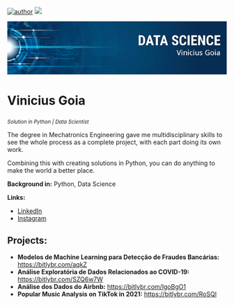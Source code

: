 [![author](https://img.shields.io/badge/author-viniciusgoia-red.svg)](https://br.linkedin.com/in/vinicius-goia-75a403234) [![](https://img.shields.io/badge/python-blue.svg)](https://www.python.org/)

<p align="center">
  <img src="banner2.png" >
</p>

# Vinicius Goia
<sub>*Solution in Python | Data Scientist*</sub>

The degree in Mechatronics Engineering gave me multidisciplinary skills to see the whole process as a complete project, with each part doing its own work.

Combining this with creating solutions in Python, you can do anything to make the world a better place.


**Background in:** Python, Data Science

**Links:**
* [LinkedIn](https://br.linkedin.com/in/vinicius-goia-75a403234)
* [Instagram](https://www.instagram.com/viniciusgoia/)



## Projects:

* **Modelos de Machine Learning para Detecção de Fraudes Bancárias:** https://bitlybr.com/aqkZ
* **Análise Exploratória de Dados Relacionados ao COVID-19:** https://bitlybr.com/SZQ6w7W
* **Análise dos Dados do Airbnb:** https://bitlybr.com/lgoBgO1
* **Popular Music Analysis on TikTok in 2021:** https://bitlybr.com/RoSQl
